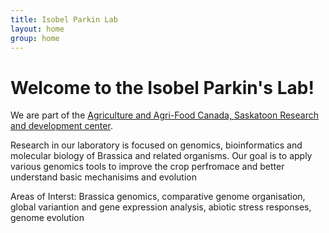 ```yaml
---
title: Isobel Parkin Lab
layout: home
group: home
---
```


# Welcome to the Isobel Parkin's Lab!

We are part of the [Agriculture and Agri-Food Canada, Saskatoon Research and development center](http://www.agr.gc.ca/eng/scientific-collaboration-and-research-in-agriculture/agriculture-and-agri-food-research-centres-and-collections/saskatchewan/saskatoon-research-and-development-centre/scientific-staff-and-expertise/parkin-isobel-phd/?id=1181853634490).

Research in our laboratory is focused on genomics, bioinformatics and molecular biology of Brassica and related organisms. Our goal is to apply various genomics tools to improve the crop perfromace and better understand basic mechanisims and evolution

Areas of Interst:
Brassica genomics, comparative genome organisation, global variantion and gene expression analysis, abiotic stress responses, genome evolution
